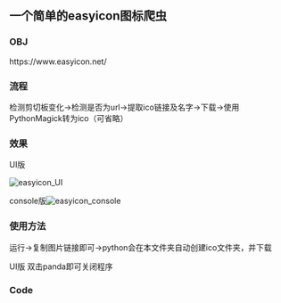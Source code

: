 <h2>一个简单的easyicon图标爬虫
</h2>

<h3>
    OBJ
</h3>
https://www.easyicon.net/  

<h3>流程</h3>

检测剪切板变化->检测是否为url->提取ico链接及名字->下载->使用PythonMagick转为ico（可省略）

<h3>效果</h3>

UI版

![easyicon_UI](http://github.com/qianlihaoyue/easyicon/raw/master/img/easyicon_UI.gif)

console版![easyicon_console](http://github.com/qianlihaoyue/easyicon/raw/master/img/easyicon_console.gif)





<h3>使用方法</h3>

运行->复制图片链接即可->python会在本文件夹自动创建ico文件夹，并下载

UI版 双击panda即可关闭程序



<h3>Code</h3>



